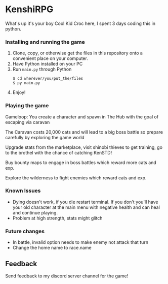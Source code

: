 # KenshiRPG

What's up it's your boy Cool Kid Croc here, I spent 3 days coding this in python.

### Installing and running the game

1. Clone, copy, or otherwise get the files in this repository onto a convenient place on your computer.
2. Have Python installed on your PC
3. Run `main.py` through Python
   ```
   $ cd wherever/you/put_the/files
   $ py main.py
   ```
4. Enjoy!

### Playing the game

Gameloop: You create a character and spawn in The Hub with the goal of escaping via caravan

The Caravan costs 20,000 cats and will lead to a big boss battle so prepare carefully by exploring the game world

Upgrade stats from the marketplace, visit shinobi thieves to get training, go to the brothel with the chance of catching KenSTD!

Buy bounty maps to engage in boss battles which reward more cats and exp.

Explore the wilderness to fight enemies which reward cats and exp. 

### Known Issues
 - Dying doesn't work, if you die restart terminal. If you don't you'll have your old character at the 
   main menu with negative health and can heal and continue playing.
 - Problem at high strength, stats might glitch

### Future changes
 - In battle, invalid option needs to make enemy not attack that turn
 - Change the home name to race.name

## Feedback

Send feedback to my discord server channel for the game!